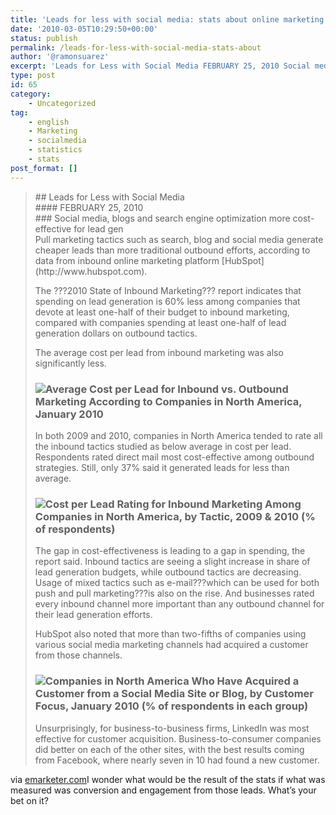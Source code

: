 ```yaml
---
title: 'Leads for less with social media: stats about online marketing costs per lead'
date: '2010-03-05T10:29:50+00:00'
status: publish
permalink: /leads-for-less-with-social-media-stats-about
author: '@ramonsuarez'
excerpt: 'Leads for Less with Social Media FEBRUARY 25, 2010 Social media, blogs and search engine optimization more cost-effective for lead gen Pull marketing tactics such as search, blog and social media generate cheaper leads than more traditional outbou...'
type: post
id: 65
category:
    - Uncategorized
tag:
    - english
    - Marketing
    - socialmedia
    - statistics
    - stats
post_format: []
---
```

> <div>## Leads for Less with Social Media
> 
> </div><div>#### FEBRUARY 25, 2010
> 
> </div><div>### Social media, blogs and search engine optimization more cost-effective for lead gen
> 
> </div>Pull marketing tactics such as search, blog and social media generate cheaper leads than more traditional outbound efforts, according to data from inbound online marketing platform [HubSpot](http://www.hubspot.com).
> 
> The ???2010 State of Inbound Marketing??? report indicates that spending on lead generation is 60% less among companies that devote at least one-half of their budget to inbound marketing, compared with companies spending at least one-half of lead generation dollars on outbound tactics.
> 
> The average cost per lead from inbound marketing was also significantly less.
> 
> ### ![Average Cost per Lead for Inbound vs. Outbound Marketing According to Companies in North America, January 2010](http://www.emarketer.com/images/chart_gifs/111001-112000/111872.gif)
> 
> In both 2009 and 2010, companies in North America tended to rate all the inbound tactics studied as below average in cost per lead. Respondents rated direct mail most cost-effective among outbound strategies. Still, only 37% said it generated leads for less than average.
> 
> ### ![Cost per Lead Rating for Inbound Marketing Among Companies in North America, by Tactic, 2009 & 2010 (% of respondents)](http://www.emarketer.com/images/chart_gifs/111001-112000/111875.gif)
> 
> The gap in cost-effectiveness is leading to a gap in spending, the report said. Inbound tactics are seeing a slight increase in share of lead generation budgets, while outbound tactics are decreasing. Usage of mixed tactics such as e-mail???which can be used for both push and pull marketing???is also on the rise. And businesses rated every inbound channel more important than any outbound channel for their lead generation efforts.
> 
> HubSpot also noted that more than two-fifths of companies using various social media marketing channels had acquired a customer from those channels.
> 
> ### ![Companies in North America Who Have Acquired a Customer from a Social Media Site or Blog, by Customer Focus, January 2010 (% of respondents in each group)](http://www.emarketer.com/images/chart_gifs/111001-112000/111880.gif)
> 
> Unsurprisingly, for business-to-business firms, LinkedIn was most effective for customer acquisition. Business-to-consumer companies did better on each of the other sites, with the best results coming from Facebook, where nearly seven in 10 had found a new customer.

via [emarketer.com](http://www.emarketer.com/mobile/article_m.aspx?R=1007534)</div>I wonder what would be the result of the stats if what was measured was conversion and engagement from those leads. What’s your bet on it?

</div>